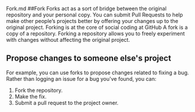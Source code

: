Fork.md
##Fork
Forks act as a sort of bridge between the original repository and your personal copy. You can submit Pull Requests to help make other people’s projects better by offering your changes up to the original project. Forking is at the core of social coding at GitHub
A fork is a copy of a repository. Forking a repository allows you to freely experiment with changes without affecting the original project.

## Propose changes to someone else's project
For example, you can use forks to propose changes related to fixing a bug. Rather than logging an issue for a bug you've found, you can:

1. Fork the repository.
2. Make the fix.
3. Submit a pull request to the project owner.
